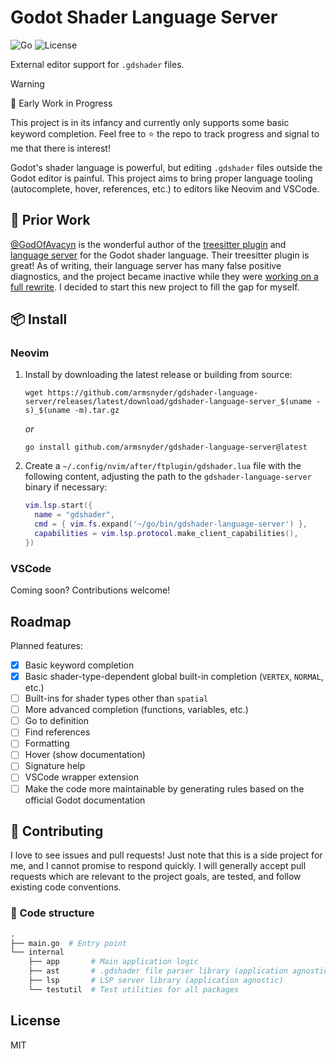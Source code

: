 # Godot Shader Language Server

![Go](https://img.shields.io/badge/Made%20with-Go-00ADD8?logo=go&logoColor=white)
![License](https://img.shields.io/github/license/armsnyder/gdshader-language-server)

External editor support for `.gdshader` files.

> [!WARNING]
> 🚧 Early Work in Progress
>
> This project is in its infancy and currently only supports some basic keyword
> completion. Feel free to ⭐ the repo to track progress and signal to me that
> there is interest!

Godot's shader language is powerful, but editing `.gdshader` files outside the
Godot editor is painful. This project aims to bring proper language tooling
(autocomplete, hover, references, etc.) to editors like Neovim and VSCode.

## 🌱 Prior Work

[@GodOfAvacyn](https://github.com/GodOfAvacyn) is the wonderful author of the
[treesitter plugin](https://github.com/GodOfAvacyn/tree-sitter-gdshader) and
[language server](https://github.com/GodOfAvacyn/gdshader-lsp) for the Godot
shader language. Their treesitter plugin is great! As of writing, their
language server has many false positive diagnostics, and the project became
inactive while they were
[working on a full rewrite](https://github.com/GodOfAvacyn/gdshader-lsp/issues/3#issuecomment-2176364609).
I decided to start this new project to fill the gap for myself.

## 📦 Install

### Neovim

1. Install by downloading the latest release or building from source:

   ```shell
   wget https://github.com/armsnyder/gdshader-language-server/releases/latest/download/gdshader-language-server_$(uname -s)_$(uname -m).tar.gz
   ```

   _or_

   ```shell
   go install github.com/armsnyder/gdshader-language-server@latest
   ```

1. Create a `~/.config/nvim/after/ftplugin/gdshader.lua` file with the following
   content, adjusting the path to the `gdshader-language-server` binary if
   necessary:

   ```lua
   vim.lsp.start({
     name = "gdshader",
     cmd = { vim.fs.expand('~/go/bin/gdshader-language-server') },
     capabilities = vim.lsp.protocol.make_client_capabilities(),
   })
   ```

### VSCode

Coming soon? Contributions welcome!

## Roadmap

Planned features:

- [x] Basic keyword completion
- [x] Basic shader-type-dependent global built-in completion
      (`VERTEX`, `NORMAL`, etc.)
- [ ] Built-ins for shader types other than `spatial`
- [ ] More advanced completion (functions, variables, etc.)
- [ ] Go to definition
- [ ] Find references
- [ ] Formatting
- [ ] Hover (show documentation)
- [ ] Signature help
- [ ] VSCode wrapper extension
- [ ] Make the code more maintainable by generating rules based on the official
      Godot documentation

## 🤝 Contributing

I love to see issues and pull requests! Just note that this is a side project
for me, and I cannot promise to respond quickly. I will generally accept pull
requests which are relevant to the project goals, are tested, and follow
existing code conventions.

### 📁 Code structure

```graphql
.
├── main.go  # Entry point
└── internal
    ├── app       # Main application logic
    ├── ast       # .gdshader file parser library (application agnostic)
    ├── lsp       # LSP server library (application agnostic)
    └── testutil  # Test utilities for all packages
```

## License

MIT

